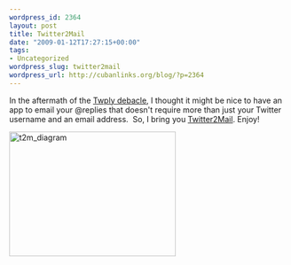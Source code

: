 ```yaml
--- 
wordpress_id: 2364
layout: post
title: Twitter2Mail
date: "2009-01-12T17:27:15+00:00"
tags: 
- Uncategorized
wordpress_slug: twitter2mail
wordpress_url: http://cubanlinks.org/blog/?p=2364
---
```

In the aftermath of the <a href="http://twurl.nl/k26fcx">Twply debacle</a>, I thought it might be nice to have an app to email your @replies that doesn't require more than just your Twitter username and an email address.  So, I bring you <a href="https://twitter2mail.appspot.com/">Twitter2Mail</a>. Enjoy!

<a href="http://cubanlinks.org/blog/wp-content/uploads/2009/01/t2m_diagram.png"><img class="alignnone size-medium wp-image-2365" title="t2m_diagram" src="http://cubanlinks.org/blog/wp-content/uploads/2009/01/t2m_diagram-300x225.png" alt="t2m_diagram" width="300" height="225" /></a>
